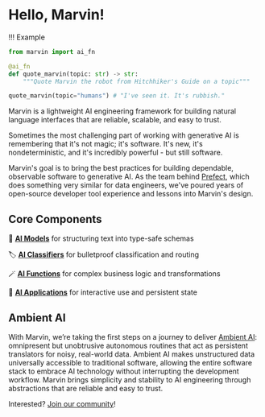 # Hello, Marvin!

!!! Example 

```python
from marvin import ai_fn

@ai_fn
def quote_marvin(topic: str) -> str:
    """Quote Marvin the robot from Hitchhiker's Guide on a topic"""

quote_marvin(topic="humans") # "I've seen it. It's rubbish."
```

Marvin is a lightweight AI engineering framework for building natural language interfaces that are reliable, scalable, and easy to trust.

Sometimes the most challenging part of working with generative AI is remembering that it's not magic; it's software. It's new, it's nondeterministic, and it's incredibly powerful - but still software.

Marvin's goal is to bring the best practices for building dependable, observable software to generative AI. As the team behind [Prefect](https://github.com/prefecthq/prefect), which does something very similar for data engineers, we've poured years of open-source developer tool experience and lessons into Marvin's design.

## Core Components

🧩 [**AI Models**](/components/ai_model) for structuring text into type-safe schemas

🏷️ [**AI Classifiers**](/components/ai_classifier) for bulletproof classification and routing

🪄 [**AI Functions**](/components/ai_function) for complex business logic and transformations

🤝 [**AI Applications**](/components/ai_application) for interactive use and persistent state

## Ambient AI

With Marvin, we’re taking the first steps on a journey to deliver [Ambient AI](https://twitter.com/DrJimFan/status/1657782710344249344): omnipresent but unobtrusive autonomous routines that act as persistent translators for noisy, real-world data. Ambient AI makes unstructured data universally accessible to traditional software, allowing the entire software stack to embrace AI technology without interrupting the development workflow. Marvin brings simplicity and stability to AI engineering through abstractions that are reliable and easy to trust.

Interested? [Join our community](../../community)!
